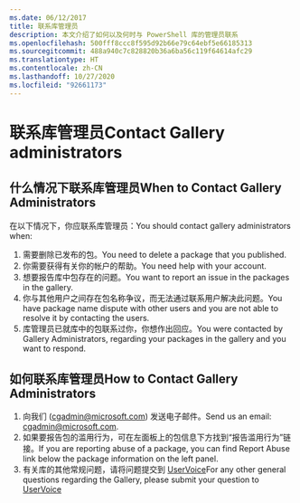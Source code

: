 ```yaml
---
ms.date: 06/12/2017
title: 联系库管理员
description: 本文介绍了如何以及何时与 PowerShell 库的管理员联系
ms.openlocfilehash: 500fff8ccc8f595d92b66e79c64ebf5e66185313
ms.sourcegitcommit: 488a940c7c828820b36a6ba56c119f64614afc29
ms.translationtype: HT
ms.contentlocale: zh-CN
ms.lasthandoff: 10/27/2020
ms.locfileid: "92661173"
---
```

# <a name="contact-gallery-administrators"></a><span data-ttu-id="b2997-103">联系库管理员</span><span class="sxs-lookup"><span data-stu-id="b2997-103">Contact Gallery administrators</span></span>

## <a name="when-to-contact-gallery-administrators"></a><span data-ttu-id="b2997-104">什么情况下联系库管理员</span><span class="sxs-lookup"><span data-stu-id="b2997-104">When to Contact Gallery Administrators</span></span>

<span data-ttu-id="b2997-105">在以下情况下，你应联系库管理员：</span><span class="sxs-lookup"><span data-stu-id="b2997-105">You should contact gallery administrators when:</span></span>

1. <span data-ttu-id="b2997-106">需要删除已发布的包。</span><span class="sxs-lookup"><span data-stu-id="b2997-106">You need to delete a package that you published.</span></span>
1. <span data-ttu-id="b2997-107">你需要获得有关你的帐户的帮助。</span><span class="sxs-lookup"><span data-stu-id="b2997-107">You need help with your account.</span></span>
1. <span data-ttu-id="b2997-108">想要报告库中包存在的问题。</span><span class="sxs-lookup"><span data-stu-id="b2997-108">You want to report an issue in the packages in the gallery.</span></span>
1. <span data-ttu-id="b2997-109">你与其他用户之间存在包名称争议，而无法通过联系用户解决此问题。</span><span class="sxs-lookup"><span data-stu-id="b2997-109">You have package name dispute with other users and you are not able to resolve it by contacting the users.</span></span>
1. <span data-ttu-id="b2997-110">库管理员已就库中的包联系过你，你想作出回应。</span><span class="sxs-lookup"><span data-stu-id="b2997-110">You were contacted by Gallery Administrators, regarding your packages in the gallery and you want to respond.</span></span>

## <a name="how-to-contact-gallery-administrators"></a><span data-ttu-id="b2997-111">如何联系库管理员</span><span class="sxs-lookup"><span data-stu-id="b2997-111">How to Contact Gallery Administrators</span></span>

1. <span data-ttu-id="b2997-112">向我们 (cgadmin@microsoft.com) 发送电子邮件。</span><span class="sxs-lookup"><span data-stu-id="b2997-112">Send us an email: cgadmin@microsoft.com.</span></span>
1. <span data-ttu-id="b2997-113">如果要报告包的滥用行为，可在左面板上的包信息下方找到“报告滥用行为”链接。</span><span class="sxs-lookup"><span data-stu-id="b2997-113">If you are reporting abuse of a package, you can find Report Abuse link below the package information on the left panel.</span></span>
1. <span data-ttu-id="b2997-114">有关库的其他常规问题，请将问题提交到 [UserVoice](http://windowsserver.uservoice.com/forums/301869-powershell)</span><span class="sxs-lookup"><span data-stu-id="b2997-114">For any other general questions regarding the Gallery, please submit your question to [UserVoice](http://windowsserver.uservoice.com/forums/301869-powershell)</span></span>
